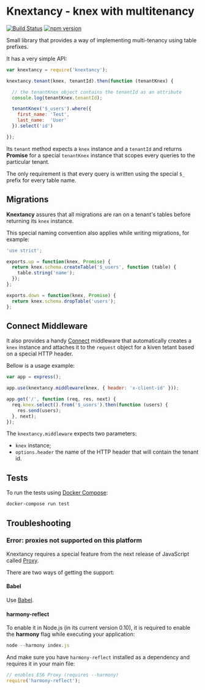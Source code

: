 # Knextancy - knex with multitenancy

[![Build Status](https://travis-ci.org/bravi-software/knextancy.svg?branch=master)](https://travis-ci.org/bravi-software/knextancy)
[![npm version](https://badge.fury.io/js/knextancy.svg)](http://badge.fury.io/js/knextancy)


Small library that provides a way of implementing multi-tenancy using table prefixes.

It has a very simple API:

```js
var knextancy = require('knextancy');

knextancy.tenant(knex, tenantId).then(function (tenantKnex) {

  // the tenantKnex object contains the tenantId as an attribute
  console.log(tenantKnex.tenantId);

  tenantKnex('$_users').where({
    first_name: 'Test',
    last_name:  'User'
  }).select('id')

});
```

Its `tenant` method expects a `knex` instance and a `tenantId` and returns **Promise** for a special `tenantKnex` instance that scopes every queries to the particular tenant.

The only requirement is that every query is written using the special `$_` prefix for every table name.

## Migrations

**Knextancy** assures that all migrations are ran on a tenant's tables before returning its `knex` instance.

This special naming convention also applies while writing migrations, for example:

```js
'use strict';

exports.up = function(knex, Promise) {
  return knex.schema.createTable('$_users', function (table) {
    table.string('name');
  });
};

exports.down = function(knex, Promise) {
  return knex.schema.dropTable('users');
};
```

## Connect Middleware

It also provides a handy [Connect](https://github.com/senchalabs/connect#readme) middleware that automatically creates a `knex` instance and attaches it to the `request` object for a kiven tetant based on a special HTTP header.

Bellow is a usage example:

```js
var app = express();

app.use(knextancy.middleware(knex, { header: 'x-client-id' }));

app.get('/', function (req, res, next) {
  req.knex.select().from('$_users').then(function (users) {
    res.send(users);
  }, next);
});
```

The `knextancy.middleware` expects two parameters:

* `knex` instance;
* `options.header` the name of the HTTP header that will contain the tenant id.

## Tests

To run the tests using [Docker Compose](https://docs.docker.com/compose/):

```bash
docker-compose run test
```

## Troubleshooting

### Error: proxies not supported on this platform

Knextancy requires a special feature from the next release of JavaScript called [Proxy](https://developer.mozilla.org/en-US/docs/Web/JavaScript/Reference/Global_Objects/Proxy).

There are two ways of getting the support:

#### Babel

Use [Babel](http://babeljs.io/).

#### harmony-reflect

To enable it in Node.js (in its current version 0.10), it is required to enable the **harmony** flag while executing your application:

```js
node --harmony index.js
```

And make sure you have `harmony-reflect` installed as a dependency and requires it in your main file:

```js
// enables ES6 Proxy (requires --harmony)
require('harmony-reflect');
```
